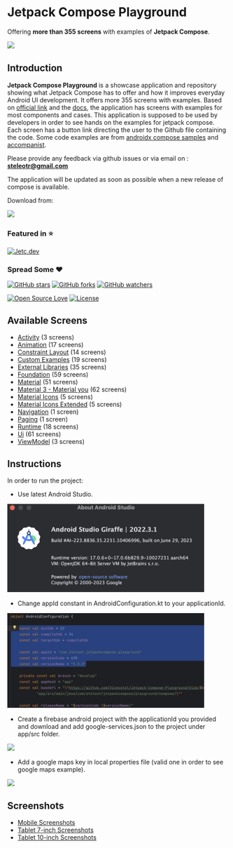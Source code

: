 # Jetpack Compose Playground

Offering **more than 355 screens** with examples of **Jetpack Compose**.

<img src="documentation/screenshots/jetpack_compose_playground.gif" width="300"/>

## Introduction

**Jetpack Compose Playground** is a showcase application and repository showing what Jetpack Compose
has to offer and how it improves everyday Android UI development. It offers more 355 screens with
examples. Based on [official link](https://developer.android.com/jetpack/compose) and
the [docs](https://developer.android.com/jetpack/compose/documentation), the application has screens
with examples for most components and cases. This application is supposed to be used by developers
in order to see hands on the examples for jetpack compose. Each screen has a button link directing
the user to the Github file containing the code. Some code examples are
from [androidx compose samples](https://github.com/androidx/androidx/tree/androidx-main/compose)
and [accompanist](https://github.com/google/accompanist).

Please provide any feedback via github issues or via email on : **steleotr@gmail.com**

The application will be updated as soon as possible when a new release of compose is available.

Download from:

<a href="https://play.google.com/store/apps/details?id=com.steleot.jetpackcompose.playground">
<img src="documentation/screenshots/google-play-badge.png" width="200">
</a>

### Featured in :star:

[![Jetc.dev](https://img.shields.io/badge/jetc.dev-%2373-red.svg)](https://jetc.dev/issues/073.html)

### Spread Some :heart:

[![GitHub stars](https://img.shields.io/github/stars/Vivecstel/Jetpack-Compose-Playground.svg?style=social&label=Star)](https://github.com/Vivecstel/Jetpack-Compose-Playground) [![GitHub forks](https://img.shields.io/github/forks/Vivecstel/Jetpack-Compose-Playground.svg?style=social&label=Fork)](https://github.com/Vivecstel/Jetpack-Compose-Playground/fork) [![GitHub watchers](https://img.shields.io/github/watchers/Vivecstel/Jetpack-Compose-Playground.svg?style=social&label=Watch)](https://github.com/Vivecstel/Jetpack-Compose-Playground)

[![Open Source Love](https://badges.frapsoft.com/os/v1/open-source.svg?v=102)](https://opensource.org/licenses/Apache-2.0) [![License](https://img.shields.io/badge/license-Apache%202.0-blue.svg)](LICENSE)

## Available Screens

- [Activity](documentation/activity.md) (3 screens)
- [Animation](documentation/animation.md) (17 screens)
- [Constraint Layout](documentation/constraintLayout.md) (14 screens)
- [Custom Examples](documentation/customExamples.md) (19 screens)
- [External Libraries](documentation/externalLibraries.md) (35 screens)
- [Foundation](documentation/foundation.md) (59 screens)
- [Material](documentation/material.md) (51 screens)
- [Material 3 - Material you](documentation/material3.md) (62 screens)
- [Material Icons](documentation/materialIcons.md) (5 screens)
- [Material Icons Extended](documentation/materialIconsExtended.md) (5 screens)
- [Navigation](app/src/main/java/com/steleot/jetpackcompose/playground/compose/navigation/NavigationScreen.kt) (1 screen)
- [Paging](app/src/main/java/com/steleot/jetpackcompose/playground/compose/paging/PagingScreen.kt) (1 screen)
- [Runtime](documentation/runtime.md) (18 screens)
- [Ui](documentation/ui.md) (61 screens)
- [ViewModel](documentation/viewModel.md) (3 screens)

## Instructions

In order to run the project:

* Use latest Android Studio.

<img src="documentation/screenshots/android_studio.png" width="450" />

* Change appId constant in AndroidConfiguration.kt to your applicationId.

<img src="documentation/screenshots/android_configuration.png" width="450" />

* Create a firebase android project with the applicationId you provided and download and add
  google-services.json to the project under app/src folder.

<img src="documentation/screenshots/google_services.png" width="450" />

* Add a google maps key in local properties file (valid one in order to see google maps example).

<img src="documentation/screenshots/local_properties.png" width="450" />

## Screenshots

- [Mobile Screenshots](documentation/mobileScreenshots.md)
- [Tablet 7-inch Screenshots](documentation/tablet7inchScreenshots.md)
- [Tablet 10-inch Screenshots](documentation/tablet10inchScreenshots.md)
